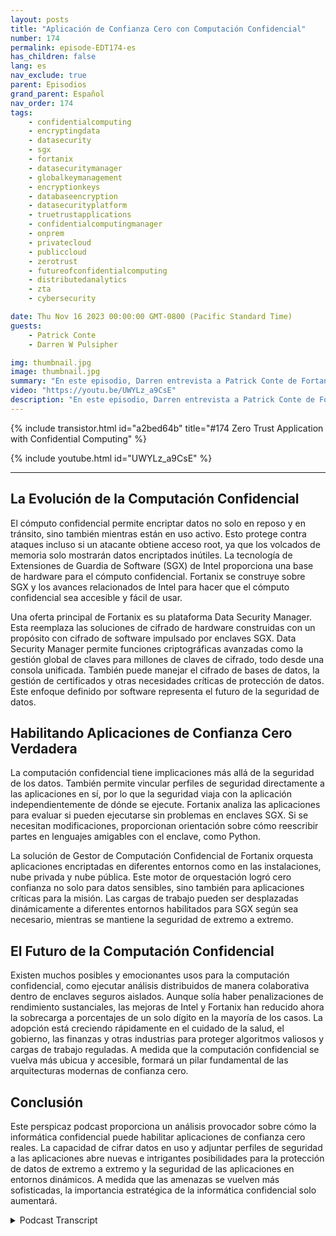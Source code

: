```yaml
---
layout: posts
title: "Aplicación de Confianza Cero con Computación Confidencial"
number: 174
permalink: episode-EDT174-es
has_children: false
lang: es
nav_exclude: true
parent: Episodios
grand_parent: Español
nav_order: 174
tags:
    - confidentialcomputing
    - encryptingdata
    - datasecurity
    - sgx
    - fortanix
    - datasecuritymanager
    - globalkeymanagement
    - encryptionkeys
    - databaseencryption
    - datasecurityplatform
    - truetrustapplications
    - confidentialcomputingmanager
    - onprem
    - privatecloud
    - publiccloud
    - zerotrust
    - futureofconfidentialcomputing
    - distributedanalytics
    - zta
    - cybersecurity

date: Thu Nov 16 2023 00:00:00 GMT-0800 (Pacific Standard Time)
guests:
    - Patrick Conte
    - Darren W Pulsipher

img: thumbnail.jpg
image: thumbnail.jpg
summary: "En este episodio, Darren entrevista a Patrick Conte de Fortanix sobre cómo aprovechar la computación confidencial en la seguridad de las aplicaciones en arquitecturas de cero confianza."
video: "https://youtu.be/UWYLz_a9CsE"
description: "En este episodio, Darren entrevista a Patrick Conte de Fortanix sobre cómo aprovechar la computación confidencial en la seguridad de las aplicaciones en arquitecturas de cero confianza."
---
```


<div>
{% include transistor.html id="a2bed64b" title="#174 Zero Trust Application with Confidential Computing" %}

{% include youtube.html id="UWYLz_a9CsE" %}
</div>

---

## La Evolución de la Computación Confidencial

El cómputo confidencial permite encriptar datos no solo en reposo y en tránsito, sino también mientras están en uso activo. Esto protege contra ataques incluso si un atacante obtiene acceso root, ya que los volcados de memoria solo mostrarán datos encriptados inútiles. La tecnología de Extensiones de Guardia de Software (SGX) de Intel proporciona una base de hardware para el cómputo confidencial. Fortanix se construye sobre SGX y los avances relacionados de Intel para hacer que el cómputo confidencial sea accesible y fácil de usar.

Una oferta principal de Fortanix es su plataforma Data Security Manager. Esta reemplaza las soluciones de cifrado de hardware construidas con un propósito con cifrado de software impulsado por enclaves SGX. Data Security Manager permite funciones criptográficas avanzadas como la gestión global de claves para millones de claves de cifrado, todo desde una consola unificada. También puede manejar el cifrado de bases de datos, la gestión de certificados y otras necesidades críticas de protección de datos. Este enfoque definido por software representa el futuro de la seguridad de datos.

## Habilitando Aplicaciones de Confianza Cero Verdadera

La computación confidencial tiene implicaciones más allá de la seguridad de los datos. También permite vincular perfiles de seguridad directamente a las aplicaciones en sí, por lo que la seguridad viaja con la aplicación independientemente de dónde se ejecute. Fortanix analiza las aplicaciones para evaluar si pueden ejecutarse sin problemas en enclaves SGX. Si se necesitan modificaciones, proporcionan orientación sobre cómo reescribir partes en lenguajes amigables con el enclave, como Python.

La solución de Gestor de Computación Confidencial de Fortanix orquesta aplicaciones encriptadas en diferentes entornos como en las instalaciones, nube privada y nube pública. Este motor de orquestación logró cero confianza no solo para datos sensibles, sino también para aplicaciones críticas para la misión. Las cargas de trabajo pueden ser desplazadas dinámicamente a diferentes entornos habilitados para SGX según sea necesario, mientras se mantiene la seguridad de extremo a extremo.

## El Futuro de la Computación Confidencial

Existen muchos posibles y emocionantes usos para la computación confidencial, como ejecutar análisis distribuidos de manera colaborativa dentro de enclaves seguros aislados. Aunque solía haber penalizaciones de rendimiento sustanciales, las mejoras de Intel y Fortanix han reducido ahora la sobrecarga a porcentajes de un solo dígito en la mayoría de los casos. La adopción está creciendo rápidamente en el cuidado de la salud, el gobierno, las finanzas y otras industrias para proteger algoritmos valiosos y cargas de trabajo reguladas. A medida que la computación confidencial se vuelva más ubicua y accesible, formará un pilar fundamental de las arquitecturas modernas de confianza cero.

## Conclusión

Este perspicaz podcast proporciona un análisis provocador sobre cómo la informática confidencial puede habilitar aplicaciones de confianza cero reales. La capacidad de cifrar datos en uso y adjuntar perfiles de seguridad a las aplicaciones abre nuevas e intrigantes posibilidades para la protección de datos de extremo a extremo y la seguridad de las aplicaciones en entornos dinámicos. A medida que las amenazas se vuelven más sofisticadas, la importancia estratégica de la informática confidencial solo aumentará.



<details>
<summary> Podcast Transcript </summary>

<p></p>

</details>
